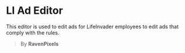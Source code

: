 # LI Ad Editor

This editor is used to edit ads for LifeInvader employees to edit ads that comply with the rules.


> By **RavenPixels**
